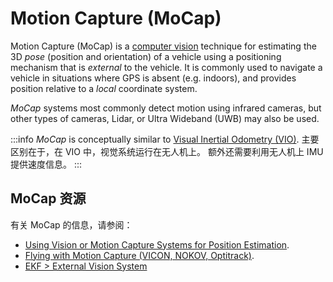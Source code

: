 # Motion Capture (MoCap)

Motion Capture (MoCap) is a [computer vision](https://en.wikipedia.org/wiki/Computer_vision) technique for estimating the 3D _pose_ (position and orientation) of a vehicle using a positioning mechanism that is _external_ to the vehicle.
It is commonly used to navigate a vehicle in situations where GPS is absent (e.g. indoors), and provides position relative to a _local_ coordinate system.

_MoCap_ systems most commonly detect motion using infrared cameras, but other types of cameras, Lidar, or Ultra Wideband (UWB) may also be used.

:::info
_MoCap_ is conceptually similar to [Visual Inertial Odometry (VIO)](../computer_vision/visual_inertial_odometry.md).
主要区别在于，在 VIO 中，视觉系统运行在无人机上。 额外还需要利用无人机上 IMU 提供速度信息。
:::

## MoCap 资源

有关 MoCap 的信息，请参阅：

- [Using Vision or Motion Capture Systems for Position Estimation](../ros/external_position_estimation.md). <!-- bring across info into user guide? -->
- [Flying with Motion Capture (VICON, NOKOV, Optitrack)](../tutorials/motion-capture.md). <!-- bring across info into user guide? -->
- [EKF > External Vision System](../advanced_config/tuning_the_ecl_ekf.md#external-vision-system)
